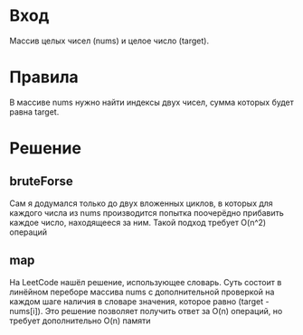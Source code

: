 # Вход

Массив целых чисел (nums) и целое число (target).

# Правила

В массиве nums нужно найти индексы двух чисел, сумма которых будет равна target.

# Решение

## bruteForse
Сам я додумался только до двух вложенных циклов,
в которых для каждого числа из nums производится попытка поочерёдно прибавить каждое число, находящееся за ним.
Такой подход требует O(n^2) операций

## map
На LeetCode нашёл решение, использующее словарь.
Суть состоит в линёйном переборе массива nums с дополнительной проверкой на каждом шаге наличия в словаре значения, которое равно (target - nums[i]).
Это решение позволяет получить ответ за O(n) операций, но требует дополнительно O(n) памяти 